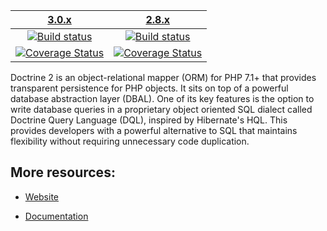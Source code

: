 | [3.0.x][3.0] | [2.8.x][2.8] |
|:----------------:|:----------:|
| [![Build status][3.0 image]][3.0] | [![Build status][2.8 image]][2.8] |
| [![Coverage Status][3.0 coverage image]][3.0 coverage] | [![Coverage Status][2.8 coverage image]][2.8 coverage] |

Doctrine 2 is an object-relational mapper (ORM) for PHP 7.1+ that provides transparent persistence
for PHP objects. It sits on top of a powerful database abstraction layer (DBAL). One of its key features
is the option to write database queries in a proprietary object oriented SQL dialect called Doctrine Query Language (DQL),
inspired by Hibernate's HQL. This provides developers with a powerful alternative to SQL that maintains flexibility
without requiring unnecessary code duplication.


## More resources:

* [Website](http://www.doctrine-project.org)
* [Documentation](https://www.doctrine-project.org/projects/doctrine-orm/en/latest/index.html)


  [3.0 image]: https://github.com/doctrine/orm/actions/workflows/continuous-integration.yml/badge.svg?branch=3.0.x
  [3.0]: https://github.com/doctrine/orm/tree/3.0.x
  [3.0 coverage image]: https://codecov.io/gh/doctrine/orm/branch/3.0.x/graph/badge.svg
  [3.0 coverage]: https://codecov.io/gh/doctrine/orm/branch/3.0.x
  [2.8 image]: https://github.com/doctrine/orm/actions/workflows/continuous-integration.yml/badge.svg
  [2.8]: https://github.com/doctrine/orm/tree/2.8
  [2.8 coverage image]: https://codecov.io/gh/doctrine/orm/branch/2.8.x/graph/badge.svg
  [2.8 coverage]: https://codecov.io/gh/doctrine/orm/branch/2.8.x
